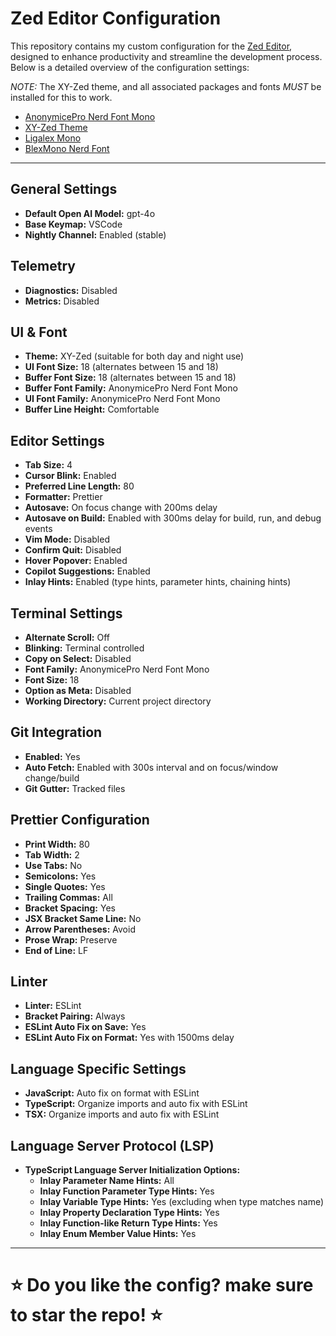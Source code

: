 # Zed Editor Configuration

This repository contains my custom configuration for the [Zed Editor](https://zed.dev), designed to enhance productivity and streamline the development process. Below is a detailed overview of the configuration settings:

*NOTE:* The XY-Zed theme, and all associated packages and fonts *MUST* be installed for this to work.
- [AnonymicePro Nerd Font Mono](https://github.com/ryanoasis/nerd-fonts/tree/master/patched-fonts/AnonymousPro)
- [XY-Zed Theme](https://github.com/zarifpour/xy-zed)
- [Ligalex Mono](https://github.com/ToxicFrog/Ligaturizer)
- [BlexMono Nerd Font](https://www.nerdfonts.com/font-downloads)

---

## General Settings
- **Default Open AI Model:** gpt-4o
- **Base Keymap:** VSCode
- **Nightly Channel:** Enabled (stable)

## Telemetry
- **Diagnostics:** Disabled
- **Metrics:** Disabled

## UI & Font
- **Theme:** XY-Zed (suitable for both day and night use)
- **UI Font Size:** 18 (alternates between 15 and 18)
- **Buffer Font Size:** 18 (alternates between 15 and 18)
- **Buffer Font Family:** AnonymicePro Nerd Font Mono
- **UI Font Family:** AnonymicePro Nerd Font Mono
- **Buffer Line Height:** Comfortable

## Editor Settings
- **Tab Size:** 4
- **Cursor Blink:** Enabled
- **Preferred Line Length:** 80
- **Formatter:** Prettier
- **Autosave:** On focus change with 200ms delay
- **Autosave on Build:** Enabled with 300ms delay for build, run, and debug events
- **Vim Mode:** Disabled
- **Confirm Quit:** Disabled
- **Hover Popover:** Enabled
- **Copilot Suggestions:** Enabled
- **Inlay Hints:** Enabled (type hints, parameter hints, chaining hints)

## Terminal Settings
- **Alternate Scroll:** Off
- **Blinking:** Terminal controlled
- **Copy on Select:** Disabled
- **Font Family:** AnonymicePro Nerd Font Mono
- **Font Size:** 18
- **Option as Meta:** Disabled
- **Working Directory:** Current project directory

## Git Integration
- **Enabled:** Yes
- **Auto Fetch:** Enabled with 300s interval and on focus/window change/build
- **Git Gutter:** Tracked files

## Prettier Configuration
- **Print Width:** 80
- **Tab Width:** 2
- **Use Tabs:** No
- **Semicolons:** Yes
- **Single Quotes:** Yes
- **Trailing Commas:** All
- **Bracket Spacing:** Yes
- **JSX Bracket Same Line:** No
- **Arrow Parentheses:** Avoid
- **Prose Wrap:** Preserve
- **End of Line:** LF

## Linter
- **Linter:** ESLint
- **Bracket Pairing:** Always
- **ESLint Auto Fix on Save:** Yes
- **ESLint Auto Fix on Format:** Yes with 1500ms delay

## Language Specific Settings
- **JavaScript:** Auto fix on format with ESLint
- **TypeScript:** Organize imports and auto fix with ESLint
- **TSX:** Organize imports and auto fix with ESLint

## Language Server Protocol (LSP)
- **TypeScript Language Server Initialization Options:**
  - **Inlay Parameter Name Hints:** All
  - **Inlay Function Parameter Type Hints:** Yes
  - **Inlay Variable Type Hints:** Yes (excluding when type matches name)
  - **Inlay Property Declaration Type Hints:** Yes
  - **Inlay Function-like Return Type Hints:** Yes
  - **Inlay Enum Member Value Hints:** Yes

---

# ⭐ Do you like the config? make sure to star the repo! ⭐
